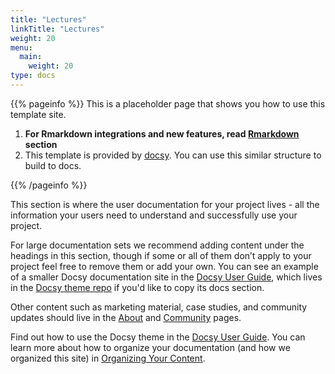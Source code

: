 ```yaml
---
title: "Lectures"
linkTitle: "Lectures"
weight: 20
menu:
  main:
    weight: 20
type: docs
---
```


{{% pageinfo %}}
This is a placeholder page that shows you how to use this template site.

1. **For Rmarkdown integrations and new features, read [Rmarkdown](/rmarkdown) section**
2. This template is provided by [docsy](https://github.com/google/docsy). You
can use this similar structure to build to docs.

{{% /pageinfo %}}



This section is where the user documentation for your project lives - all the information your users need to understand and successfully use your project. 

For large documentation sets we recommend adding content under the headings in this section, though if some or all of them don’t apply to your project feel free to remove them or add your own. You can see an example of a smaller Docsy documentation site in the [Docsy User Guide](https://docsy.dev/docs/), which lives in the [Docsy theme repo](https://github.com/google/docsy/tree/master/userguide) if you'd like to copy its docs section. 

Other content such as marketing material, case studies, and community updates should live in the [About](/about/) and [Community](/community/) pages.

Find out how to use the Docsy theme in the [Docsy User Guide](https://docsy.dev/docs/). You can learn more about how to organize your documentation (and how we organized this site) in [Organizing Your Content](https://docsy.dev/docs/best-practices/organizing-content/).


